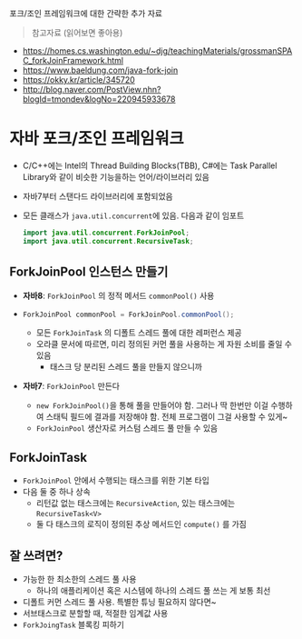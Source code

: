 포크/조인 프레임워크에 대한 간략한 추가 자료



> 참고자료 (읽어보면 좋아용)

- https://homes.cs.washington.edu/~djg/teachingMaterials/grossmanSPAC_forkJoinFramework.html
- https://www.baeldung.com/java-fork-join
- <https://okky.kr/article/345720>
- http://blog.naver.com/PostView.nhn?blogId=tmondev&logNo=220945933678



# 자바 포크/조인 프레임워크

- C/C++에는 Intel의 Thread Building Blocks(TBB), C#에는 Task Parallel Library와 같이 비슷한 기능을하는 언어/라이브러리 있음

- 자바7부터 스탠다드 라이브러리에 포함되었음

- 모든 클래스가 `java.util.concurrent`에 있음. 다음과 같이 임포트

  ```java
  import java.util.concurrent.ForkJoinPool;
  import java.util.concurrent.RecursiveTask;
  ```

  

## ForkJoinPool 인스턴스 만들기

- **자바8**: `ForkJoinPool` 의 정적 메서드 `commonPool()` 사용 

- ```java
  ForkJoinPool commonPool = ForkJoinPool.commonPool();
  ```

  - 모든 `ForkJoinTask` 의 디폴트 스레드 풀에 대한 레퍼런스 제공 
  - 오라클 문서에 따르면, 미리 정의된 커먼 풀을 사용하는 게 자원 소비를 줄일 수 있음 
    - 태스크 당 분리된 스레드 풀을 만들지 않으니까 

- **자바7**: `ForkJoinPool` 만든다 

  - `new ForkJoinPool()`을 통해 풀을 만들어야 함. 그러나 딱 한번만 이걸 수행하여 스태틱 필드에 결과를 저장해야 함. 전체 프로그램이 그걸 사용할 수 있게~ 
  - `ForkJoinPool` 생산자로 커스텀 스레드 풀 만들 수 있음 

  

## ForkJoinTask<V>

- `ForkJoinPool` 안에서 수행되는 태스크를 위한 기본 타입 
- 다음 둘 중 하나 상속 
  - 리턴값 없는 태스크에는 `RecursiveAction`, 있는 태스크에는 `RecursiveTask<V>` 
  - 둘 다 태스크의 로직이 정의된 추상 메서드인 `compute()` 를 가짐 



## 잘 쓰려면?

- 가능한 한 최소한의 스레드 풀 사용 
  - 하나의 애플리케이션 혹은 시스템에 하나의 스레드 풀 쓰는 게 보통 최선 
- 디폴트 커먼 스레드 풀 사용. 특별한 튜닝 필요하지 않다면~
- 서브태스크로 분할할 때, 적절한 임계값 사용 
- `ForkJoingTask` 블록킹 피하기 